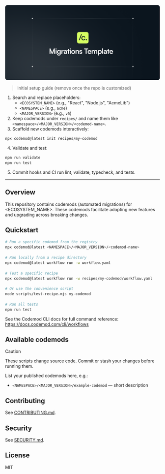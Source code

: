 <div align="center">
  <img src=".github/assets/migrations-template.png" alt="Migrations Template" />
</div>

> Initial setup guide (remove once the repo is customized)

1. Search and replace placeholders:
   - `<ECOSYSTEM_NAME>` (e.g., "React", "Node.js", "AcmeLib")
   - `<NAMESPACE>` (e.g., `acme`)
   - `<MAJOR_VERSION>` (e.g., `v5`)
2. Keep codemods under `recipes/` and name them like `<namespace>/<MAJOR_VERSION>/<codemod-name>`.
3. Scaffold new codemods interactively:

```bash
npx codemod@latest init recipes/my-codemod
```

4. Validate and test:

```bash
npm run validate
npm run test
```

5. Commit hooks and CI run lint, validate, typecheck, and tests.

---

## Overview

This repository contains codemods (automated migrations) for <ECOSYSTEM_NAME>. These codemods facilitate adopting new features and upgrading across breaking changes.

## Quickstart

```bash
# Run a specific codemod from the registry
npx codemod@latest <NAMESPACE>/<MAJOR_VERSION>/<codemod-name>

# Run locally from a recipe directory
npx codemod@latest workflow run -w workflow.yaml

# Test a specific recipe
npx codemod@latest workflow run -w recipes/my-codemod/workflow.yaml

# Or use the convenience script
node scripts/test-recipe.mjs my-codemod

# Run all tests
npm run test
```

See the Codemod CLI docs for full command reference: https://docs.codemod.com/cli/workflows

## Available codemods

> [!CAUTION]
> These scripts change source code. Commit or stash your changes before running them.

List your published codemods here, e.g.:
- `<NAMESPACE>/<MAJOR_VERSION>/example-codemod` — short description

## Contributing

See [CONTRIBUTING.md](./CONTRIBUTING.md).

## Security

See [SECURITY.md](./SECURITY.md).

## License

MIT


